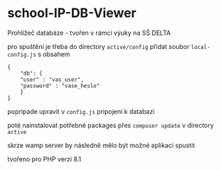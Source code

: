 # school-IP-DB-Viewer
Prohlížeč databáze - tvořen v rámci výuky na SŠ DELTA

pro spuštění je třeba do directory `active/config` přidat soubor `local-config.js` s obsahem

```
{
    "db": {
    "user" : "vas_user",
    "password" : "vase_heslo"
    }
}
```
popripade upravit v `config.js` pripojeni k databazi

poté nainstalovat potřebné packages přes `composer update` v directory `active`

skrze wamp server by následně mělo být možné aplikaci spustit

tvořeno pro PHP verzi 8.1
